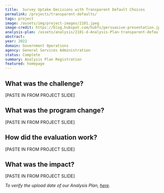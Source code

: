 ```yaml
---
title:  Survey Uptake Decisions with Transparent Default Choices
permalink: /projects/transparent-defaults/
tags: project  
image: /assets/img/project-images/2101.jpeg
image-credit: https://blog.hubspot.com/hubfs/persuasive-presentation.jpg
analysis-plan: /assets/analysis/2101-d-Analysis-Plan-transparent-defaults.pdf
abstract: 
year: 2022  
domain: Government Operations
agency: General Services Administration
status: Complete
summary: Analysis Plan Registration
featured: homepage
---
```

## What was the challenge?

[PASTE IN FROM PROJECT SLIDE]

## What was the program change?

[PASTE IN FROM PROJECT SLIDE]

## How did the evaluation work?

[PASTE IN FROM PROJECT SLIDE]

## What was the impact?

[PASTE IN FROM PROJECT SLIDE]

<i>To verify the upload date of our Analysis Plan, <a href="https://github.com/gsa-oes/office-of-evaluation-sciences/commits/master/assets/analysis/analysis-plan.pdf">here</a>. 
